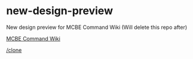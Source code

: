 # new-design-preview
New design preview for MCBE Command Wiki (Will delete this repo after)

[MCBE Command Wiki](https://hgvn23.github.io/new-design-preview/)

[/clone](https://hgvn23.github.io/new-design-preview/commands/clone.html)
